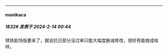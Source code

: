
*****

####  monikaca  
##### 1832#       发表于 2024-2-14 00:44

锈铁剧场版要来了，据说抗日部分没过审只能大幅度删减修改，很好奇能做成啥样。


